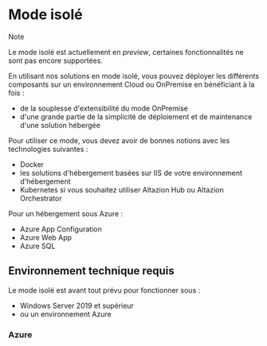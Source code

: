 # Mode isolé

> [!NOTE]
> Le mode isolé est actuellement en _preview_, certaines fonctionnalités ne sont pas encore supportées.

En utilisant nos solutions en mode isolé, vous pouvez déployer les différents composants sur un environnement Cloud ou OnPremise en bénéficiant à la fois :
- de la souplesse d'extensibilité du mode OnPremise
- d'une grande partie de la simplicité de déploiement et de maintenance d'une solution hébergée

Pour utiliser ce mode, vous devez avoir de bonnes notions avec les technologies suivantes :

- Docker
- les solutions d'hébergement basées sur IIS de votre environnement d'hébergement
- Kubernetes si vous souhaitez utiliser Altazion Hub ou Altazion Orchestrator

Pour un hébergement sous Azure :

- Azure App Configuration
- Azure Web App
- Azure SQL

## Environnement technique requis

Le mode isolé est avant tout prévu pour fonctionner sous :

- Windows Server 2019 et supérieur
- ou un environnement Azure

### Azure


